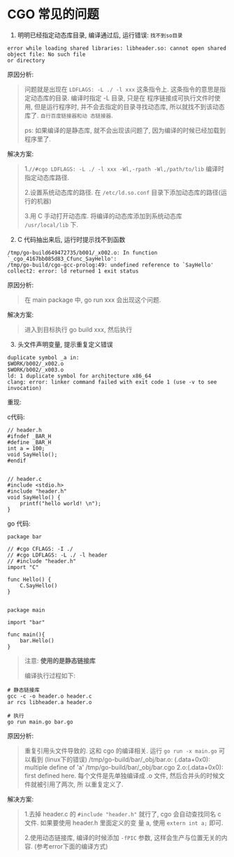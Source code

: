# CGO 常见的问题

1. 明明已经指定动态库目录, 编译通过后, 运行错误: `找不到so目录`

```
error while loading shared libraries: libheader.so: cannot open shared object file: No such file 
or directory
```

原因分析:

> 问题就是出现在 `LDFLAGS: -L ./ -l xxx` 这条指令上. 这条指令的意思是指定动态库的目录. 编译时指定 -L 目录, 只是在
> 程序链接成可执行文件时使用, 但是运行程序时, 并不会去指定的目录寻找动态库, 所以就找不到该动态库了. `自行百度链接器和动
> 态链接器`.
>
> ps: 如果编译的是静态库, 就不会出现该问题了, 因为编译的时候已经加载到程序里了.


解决方案:

> 1.`//#cgo LDFLAGS: -L ./ -l xxx -Wl,-rpath -Wl,/path/to/lib` 编译时指定动态库路径.
> 
> 2.设置系统动态库的路径. 在 `/etc/ld.so.conf` 目录下添加动态库的路径(运行的机器)
>
> 3.用 C 手动打开动态库. 将编译的动态库添加到系统动态库 `/usr/local/lib` 下.


2. C 代码抽出来后, 运行时提示找不到函数

```
/tmp/go-build649472735/b001/_x002.o: In function `_cgo_4167bb085d83_Cfunc_SayHello':
/tmp/go-build/cgo-gcc-prolog:49: undefined reference to `SayHello'
collect2: error: ld returned 1 exit status
```

原因分析:

> 在 main package 中, go run xxx 会出现这个问题.

解决方案:

> 进入到目标执行 go build xxx, 然后执行


3. 头文件声明变量, 提示重复定义错误

```
duplicate symbol _a in:
$WORK/b002/_x002.o
$WORK/b002/_x003.o
ld: 1 duplicate symbol for architecture x86_64
clang: error: linker command failed with exit code 1 (use -v to see invocation)
```

重现:

c代码:
```cgo
// header.h
#ifndef _BAR_H
#define _BAR_H
int a = 100;
void SayHello();
#endif


// header.c
#include <stdio.h>
#include "header.h"
void SayHello() {
    printf("hello world! \n");
}
```

go 代码:
```cgo
package bar

// #cgo CFLAGS: -I ./
// #cgo LDFLAGS: -L ./ -l header
// #include "header.h"
import "C"

func Hello() {
    C.SayHello()
}


package main

import "bar"

func main(){
    bar.Hello()
}
```

> 注意: **使用的是静态链接库**
>
> 编译执行过程如下:

```
# 静态链接库
gcc -c -o header.o header.c 
ar rcs libheader.a header.o 

# 执行
go run main.go bar.go
```

原因分析:

> 重复引用头文件导致的. 这和 cgo 的编译相关. 运行 `go run -x main.go` 可以看到 (linux下的错误) 
> /tmp/go-build/bar/_obj/bar.o: (.data+0x0): multiple define of 'a' /tmp/go-build/bar/_obj/bar.cgo
> 2.o:(.data+0x0): first defined here. 每个文件是先单独编译成 .o 文件, 然后合并头的时候文件就被引用了两次, 所
> 以重复定义了.


解决方案:

> 1.去掉 header.c 的 `#include "header.h"` 就行了, cgo 会自动查找同名 c 文件. 如果要使用 header.h 里面定义的变
> 量 a, 使用 `extern int a;` 即可.
>
> 2.使用动态链接库, 编译的时候添加 `-fPIC` 参数, 这样会生产与位置无关的内容. (参考error下面的编译方式)
 
